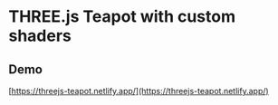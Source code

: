 # THREE.js Teapot with custom shaders

## Demo
[https://threejs-teapot.netlify.app/](https://threejs-teapot.netlify.app/)
